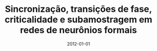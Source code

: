 ---
title: "Sincronização, transições de fase, criticalidade e subamostragem em redes de neurônios formais"
collection: publications
permalink: /publication/2012-01-01-Sincronizao-transies-de-fase-criticalidade-e-subamostragem-em-redes-de-neurnios-formais
date: 2012-01-01
year: 2012
venue: 'Universidade Federal de Santa Catarina, SC, Brasil'
paperurl: 'http://www.tede.ufsc.br/teses/PFSC0216-D.pdf'
citation: ' Maurício Schappo, &quot;Sincronização, transições de fase, criticalidade e subamostragem em redes de neurônios formais.&quot; Universidade Federal de Santa Catarina, SC, Brasil, 2012.'
pubtype:  thesis
---